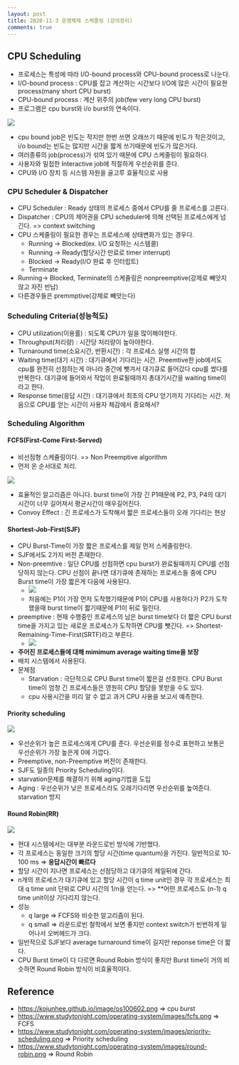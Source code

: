 ```yaml
---
layout: post
title: 2020-11-3 운영체제 스케줄링 (강의정리)
comments: true
---
```


## CPU Scheduling

- 프로세스는 특성에 따라 I/O-bound process와 CPU-bound process로 나눈다.
- I/O-bound process : CPU를 잡고 계산하는 시간보다 I/O에 많은 시간이 필요한 process(many short CPU burst)
- CPU-bound process : 계산 위주의 job(few very long CPU burst)
- 프로그램은 cpu burst와 i/o burst의 연속이다.

![](https://kojunhee.github.io/image/os100602.png)

- cpu bound job은 빈도는 작지만 한번 쓰면 오래쓰기 때문에 빈도가 작은것이고, i/o bound는 빈도는 많지만 시간을 짧게 쓰기때문에 빈도가 많은거다.
- 여러종류의 job(process)가 섞여 있기 때문에 CPU 스케줄링이 필요하다.
- 사용자와 밀접한 Interactive job에 적절하게 우선순위를 준다.
- CPU와 I/O 장치 등 시스템 자원을 골고루 효율적으로 사용

### CPU Scheduler & Dispatcher

- CPU Scheduler : Ready 상태의 프로세스 중에서 CPU를 줄 프로세스를 고른다.
- Dispatcher : CPU의 제어권을 CPU scheduler에 의해 선택된 프로세스에게 넘긴다. => context switching
- CPU 스케줄링이 필요한 경우는 프로세스에 상태변화가 있는 경우다.
  - Running -> Blocked(ex. I/O 요청하는 시스템콜)
  - Running -> Ready(할당시간 만료로 timer interrupt)
  - Blocked -> Ready(I/O 완료 후 인터럽트)
  - Terminate
- Running-> Blocked, Terminate의 스케줄링은 nonpreemptive(강제로 빼앗지 않고 자진 반납)
- 다른경우들은 premmptive(강제로 빼앗는다)



### Scheduling Criteria(성능척도)

- CPU utilization(이용률) : 되도록 CPU가 일을 많이해야한다.
- Throughput(처리량) : 시간당 처리량이 높아야한다.
- Turnaround time(소요시간, 반환시간) : 각 프로세스 실행 시간의 합
- Waiting time(대기 시간) : 대기큐에서 기다리는 시간. Preemtive한 job에서도 cpu를 완전히 선점하는게 아니라 중간에 뺏겨서 대기큐로 들어갔다 cpu를 썼다를 반복한다. 대기큐에 들어와서 작업이 완료될때까지 총대기시간을 waiting time이라고 한다.
- Response time(응답 시간) : 대기큐에서 최초의 CPU 얻기까지 기다리는 시간. 처음으로 CPU를 얻는 시간이 사용자 체감에서 중요해서?

### Scheduling Algorithm

#### FCFS(First-Come First-Served)

- 비선점형 스케쥴링이다. => Non Preemptive algorithm
- 먼저 온 순서대로 처리.

![](https://www.studytonight.com/operating-system/images/fcfs.png)

- 효율적인 알고리즘은 아니다. burst time이 가장 긴 P1때문에 P2, P3, P4의 대기시간이 너무 길어져서 평균시간이 매우길어진다.
- Convoy Effect : 긴 프로세스가 도착해서 짧은 프로세스들이 오래 기다리는 현상



#### Shortest-Job-First(SJF)

- CPU Burst-Time이 가장 짧은 프로세스를 제일 먼저 스케줄링한다.
- SJF에서도 2가지 버전 존재한다.
- Non-preemtive : 일단 CPU를 선점하면 cpu burst가 완료될때까지 CPU를 선점당하지 않는다. CPU 선점이 끝나면 대기큐에 존재하는 프로세스들 중에 CPU Burst time이 가장 짧은게 다음에 사용된다.
  - ![](https://www.studytonight.com/operating-system/images/sjf-preemptive.png)
  - 처음에는 P1이 가장 먼저 도착했기때문에 P1이 CPU를 사용하다가 P2가 도착했을때 burst time이 짧기때문에 P1이 뒤로 밀린다.
- preemptive : 현재 수행중인 프로세스의 남은 burst time보다 더 짧은 CPU burst time을 가지고 있는 새로운 프로세스가 도착하면 CPU를 뺏긴다. => Shortest-Remaining-Time-First(SRTF)라고 부른다.
  - ![](https://www.studytonight.com/operating-system/images/sjf.png)
- **주어진 프로세스들에 대해 mimimum average waiting time을 보장**
- 배치 시스템에서 사용된다.
- 문제점
  - Starvation : 극단적으로 CPU Burst time이 짧은걸 선호한다. CPU Burst time이 엄청 긴 프로세스들은 영원히 CPU 할당을 못받을 수도 있다.
  - cpu 사용시간을 미리 알 수 없고 과거 CPU 사용을 보고서 예측한다.

#### Priority scheduling

![](https://www.studytonight.com/operating-system/images/priority-scheduling.png)

- 우선순위가 높은 프로세스에게 CPU를 준다. 우선순위를 정수로 표현하고 보통은 우선순위가 가장 높은게 0에 가깝다.
- Preemptive, non-Preemptive 버전이 존재한다.
- SJF도 일종의 Priority Scheduling이다.
- starvation문제를 해결하기 위해 aging기법을 도입
- Aging : 우선순위가 낮은 프로세스라도 오래기다리면 우선순위를 높여준다. starvation 방지

#### Round Robin(RR)

![](https://www.studytonight.com/operating-system/images/round-robin.png)

- 현대 시스템에서는 대부분 라운드로빈 방식에 기반했다.
- 각 프로세스는 동일한 크기의 할당 시간(time quantum)을 가진다. 일반적으로 10-100 ms => **응답시간이 빠르다**
- 할당 시간이 지나면 프로세스는 선점당하고 대기큐의 제일뒤에 간다.
- n개의 프로세스가 대기큐에 있고 할당 시간이 q time unit인 경우 각 프로세스는 최대 q time unit 단위로 CPU 시간의 1/n을 얻는다. => **어떤 프로세스도 (n-1) q time unit이상 기다리지 않는다.
- 성능
  - q large => FCFS와 비슷한 알고리즘이 된다.
  - q small => 라운드로빈 철학에서 보면 좋지만 context switch가 빈번하게 일어나서 오버헤드가 크다.
- 일반적으로 SJF보다 average turnaround time이 길지만 reponse time은 더 짧다.
- CPU Burst time이 다 다르면 Round Robin 방식이 좋지만 Burst time이 거의 비슷하면 Round Robin 방식이 비효율적이다.


## Reference
- https://kojunhee.github.io/image/os100602.png => cpu burst
- https://www.studytonight.com/operating-system/images/fcfs.png => FCFS
- https://www.studytonight.com/operating-system/images/priority-scheduling.png => Priority scheduling
- https://www.studytonight.com/operating-system/images/round-robin.png => Round Robin
